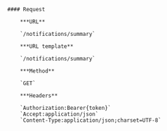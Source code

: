     #### Request

        ***URL**

        `/notifications/summary`

        ***URL template**

        `/notifications/summary`

        ***Method**

        `GET`

        ***Headers**

        `Authorization:Bearer{token}`
        `Accept:application/json`
        `Content-Type:application/json;charset=UTF-8`

